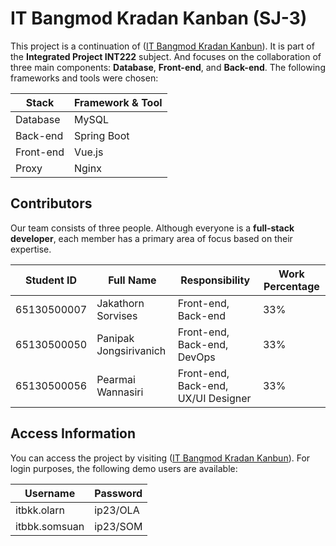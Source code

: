 # IT Bangmod Kradan Kanban (SJ-3)

This project is a continuation of ([IT Bangmod Kradan Kanbun](https://intproj23.sit.kmutt.ac.th/sj3/login)). It is part of the **Integrated Project INT222** subject. And focuses on the collaboration of three main components: **Database**, **Front-end**, and **Back-end**. The following frameworks and tools were chosen:

| Stack      | Framework & Tool |
|------------|-------------------|
| Database   | MySQL            |
| Back-end   | Spring Boot      |
| Front-end  | Vue.js           |
| Proxy      | Nginx            |

## Contributors

Our team consists of three people. Although everyone is a **full-stack developer**, each member has a primary area of focus based on their expertise.

| Student ID    | Full Name               | Responsibility   | Work Percentage |
|---------------|-------------------------|------------------|-----------------|
| 65130500007   | Jakathorn Sorvises      | Front-end, Back-end  | 33%            |
| 65130500050   | Panipak Jongsirivanich  | Front-end, Back-end, DevOps  | 33%            |
| 65130500056   | Pearmai Wannasiri       | Front-end, Back-end, UX/UI Designer | 33%            |

## Access Information

You can access the project by visiting ([IT Bangmod Kradan Kanbun](https://intproj23.sit.kmutt.ac.th/sj3/login)). For login purposes, the following demo users are available:

| Username      | Password    |
|---------------|-------------|
| itbkk.olarn   | ip23/OLA    |
| itbbk.somsuan | ip23/SOM    |
